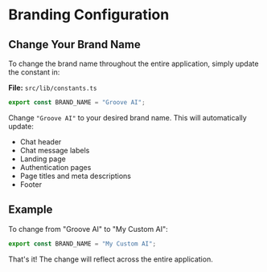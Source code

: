 # Branding Configuration

## Change Your Brand Name

To change the brand name throughout the entire application, simply update the constant in:

**File:** `src/lib/constants.ts`

```typescript
export const BRAND_NAME = "Groove AI";
```

Change `"Groove AI"` to your desired brand name. This will automatically update:

- Chat header
- Chat message labels
- Landing page
- Authentication pages
- Page titles and meta descriptions
- Footer

## Example

To change from "Groove AI" to "My Custom AI":

```typescript
export const BRAND_NAME = "My Custom AI";
```

That's it! The change will reflect across the entire application.
